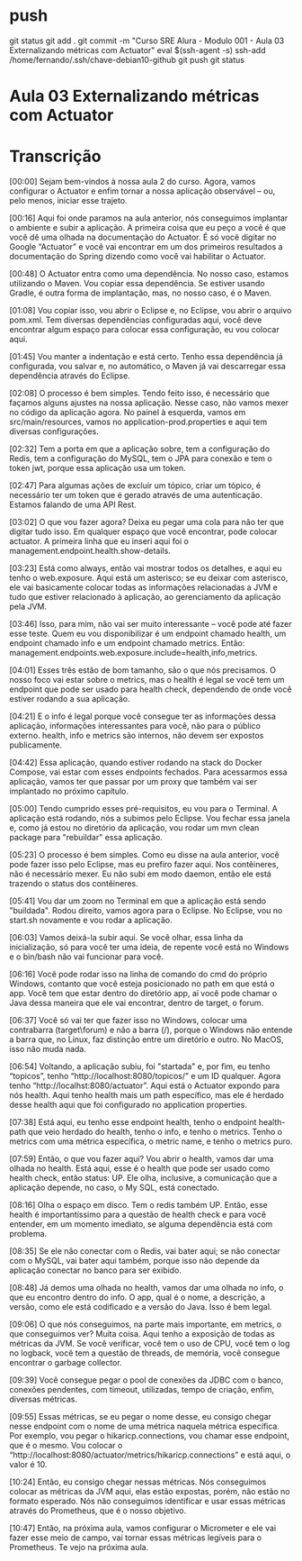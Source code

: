 
# ##############################################################################################################################################################
# ##############################################################################################################################################################
# ##############################################################################################################################################################
# ##############################################################################################################################################################
# push

git status
git add .
git commit -m "Curso SRE Alura - Modulo 001 - Aula 03 Externalizando métricas com Actuator"
eval $(ssh-agent -s)
ssh-add /home/fernando/.ssh/chave-debian10-github
git push
git status




# ##############################################################################################################################################################
# ##############################################################################################################################################################
# ##############################################################################################################################################################
# ##############################################################################################################################################################
# Aula 03 Externalizando métricas com Actuator


# ##############################################################################################################################################################
# ##############################################################################################################################################################
# ##############################################################################################################################################################
# ##############################################################################################################################################################
# Transcrição
[00:00] Sejam bem-vindos à nossa aula 2 do curso. Agora, vamos configurar o Actuator e enfim tornar a nossa aplicação observável – ou, pelo menos, iniciar esse trajeto.

[00:16] Aqui foi onde paramos na aula anterior, nós conseguimos implantar o ambiente e subir a aplicação. A primeira coisa que eu peço a você é que você dê uma olhada na documentação do Actuator. É só você digitar no Google “Actuator” e você vai encontrar em um dos primeiros resultados a documentação do Spring dizendo como você vai habilitar o Actuator.

[00:48] O Actuator entra como uma dependência. No nosso caso, estamos utilizando o Maven. Vou copiar essa dependência. Se estiver usando Gradle, é outra forma de implantação, mas, no nosso caso, é o Maven.

[01:08] Vou copiar isso, vou abrir o Eclipse e, no Eclipse, vou abrir o arquivo pom.xml. Tem diversas dependências configuradas aqui, você deve encontrar algum espaço para colocar essa configuração, eu vou colocar aqui.

[01:45] Vou manter a indentação e está certo. Tenho essa dependência já configurada, vou salvar e, no automático, o Maven já vai descarregar essa dependência através do Eclipse.

[02:08] O processo é bem simples. Tendo feito isso, é necessário que façamos alguns ajustes na nossa aplicação. Nesse caso, não vamos mexer no código da aplicação agora. No painel à esquerda, vamos em src/main/resources, vamos no application-prod.properties e aqui tem diversas configurações.

[02:32] Tem a porta em que a aplicação sobre, tem a configuração do Redis, tem a configuração do MySQL, tem o JPA para conexão e tem o token jwt, porque essa aplicação usa um token.

[02:47] Para algumas ações de excluir um tópico, criar um tópico, é necessário ter um token que é gerado através de uma autenticação. Estamos falando de uma API Rest.

[03:02] O que vou fazer agora? Deixa eu pegar uma cola para não ter que digitar tudo isso. Em qualquer espaço que você encontrar, pode colocar actuator. A primeira linha que eu inseri aqui foi o management.endpoint.health.show-details.

[03:23] Está como always, então vai mostrar todos os detalhes, e aqui eu tenho o web.exposure. Aqui está um asterisco; se eu deixar com asterisco, ele vai basicamente colocar todas as informações relacionadas a JVM e tudo que estiver relacionado à aplicação, ao gerenciamento da aplicação pela JVM.

[03:46] Isso, para mim, não vai ser muito interessante – você pode até fazer esse teste. Quem eu vou disponibilizar é um endpoint chamado health, um endpoint chamado info e um endpoint chamado metrics. Então: management.endpoints.web.exposure.include=health,info,metrics.

[04:01] Esses três estão de bom tamanho, são o que nós precisamos. O nosso foco vai estar sobre o metrics, mas o health é legal se você tem um endpoint que pode ser usado para health check, dependendo de onde você estiver rodando a sua aplicação.

[04:21] E o info é legal porque você consegue ter as informações dessa aplicação, informações interessantes para você, não para o público externo. health, info e metrics são internos, não devem ser expostos publicamente.

[04:42] Essa aplicação, quando estiver rodando na stack do Docker Compose, vai estar com esses endpoints fechados. Para acessarmos essa aplicação, vamos ter que passar por um proxy que também vai ser implantado no próximo capítulo.

[05:00] Tendo cumprido esses pré-requisitos, eu vou para o Terminal. A aplicação está rodando, nós a subimos pelo Eclipse. Vou fechar essa janela e, como já estou no diretório da aplicação, vou rodar um mvn clean package para "rebuildar" essa aplicação.

[05:23] O processo é bem simples. Como eu disse na aula anterior, você pode fazer isso pelo Eclipse, mas eu prefiro fazer aqui. Nos contêineres, não é necessário mexer. Eu não subi em modo daemon, então ele está trazendo o status dos contêineres.

[05:41] Vou dar um zoom no Terminal em que a aplicação está sendo "buildada". Rodou direito, vamos agora para o Eclipse. No Eclipse, vou no start.sh novamente e vou rodar a aplicação.

[06:03] Vamos deixá-la subir aqui. Se você olhar, essa linha da inicialização, só para você ter uma ideia, de repente você está no Windows e o bin/bash não vai funcionar para você.

[06:16] Você pode rodar isso na linha de comando do cmd do próprio Windows, contanto que você esteja posicionado no path em que está o app. Você tem que estar dentro do diretório app, aí você pode chamar o Java dessa maneira que ele vai encontrar, dentro de target, o forum.

[06:37] Você só vai ter que fazer isso no Windows, colocar uma contrabarra (target\forum) e não a barra (/), porque o Windows não entende a barra que, no Linux, faz distinção entre um diretório e outro. No MacOS, isso não muda nada.

[06:54] Voltando, a aplicação subiu, foi "startada" e, por fim, eu tenho “topicos”, tenho “http://localhost:8080/topicos/” e um ID qualquer. Agora tenho “http://localhst:8080/actuator”. Aqui está o Actuator expondo para nós health. Aqui tenho health mais um path específico, mas ele é herdado desse health aqui que foi configurado no application properties.

[07:38] Está aqui, eu tenho esse endpoint health, tenho o endpoint health-path que veio herdado do health, tenho o info, e tenho o metrics. Tenho o metrics com uma métrica específica, o metric name, e tenho o metrics puro.

[07:59] Então, o que vou fazer aqui? Vou abrir o health, vamos dar uma olhada no health. Está aqui, esse é o health que pode ser usado como health check, então status: UP. Ele olha, inclusive, a comunicação que a aplicação depende, no caso, o My SQL, está conectado.

[08:16] Olha o espaço em disco. Tem o redis também UP. Então, esse health é importantíssimo para a questão de health check e para você entender, em um momento imediato, se alguma dependência está com problema.

[08:35] Se ele não conectar com o Redis, vai bater aqui; se não conectar com o MySQL, vai bater aqui também, porque isso não depende da aplicação conectar no banco para ser exibido.

[08:48] Já demos uma olhada no health, vamos dar uma olhada no info, o que eu encontro dentro do info. O app, qual é o nome, a descrição, a versão, como ele está codificado e a versão do Java. Isso é bem legal.

[09:06] O que nós conseguimos, na parte mais importante, em metrics, o que conseguimos ver? Muita coisa. Aqui tenho a exposição de todas as métricas da JVM. Se você verificar, você tem o uso de CPU, você tem o log no logback, você tem a questão de threads, de memória, você consegue encontrar o garbage collector.

[09:39] Você consegue pegar o pool de conexões da JDBC com o banco, conexões pendentes, com timeout, utilizadas, tempo de criação, enfim, diversas métricas.

[09:55] Essas métricas, se eu pegar o nome desse, eu consigo chegar nesse endpoint com o nome de uma métrica naquela métrica específica. Por exemplo, vou pegar o hikaricp.connections, vou chamar esse endpoint, que é o mesmo. Vou colocar o “http://localhost:8080/actuator/metrics/hikaricp.connections” e está aqui, o valor é 10.

[10:24] Então, eu consigo chegar nessas métricas. Nós conseguimos colocar as métricas da JVM aqui, elas estão expostas, porém, não estão no formato esperado. Nós não conseguimos identificar e usar essas métricas através do Prometheus, que é o nosso objetivo.

[10:47] Então, na próxima aula, vamos configurar o Micrometer e ele vai fazer esse meio de campo, vai tornar essas métricas legíveis para o Prometheus. Te vejo na próxima aula.